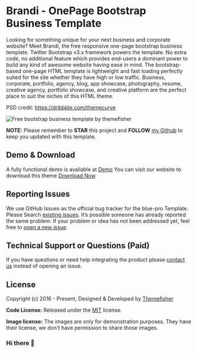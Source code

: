 # Brandi - OnePage Bootstrap Business Template

Looking for something unique for your next business and corporate website? Meet Brandi, the free responsive one-page bootstrap business template. Twitter Bootstrap v3.x framework powers the template. No extra code, no additional feature which provides end-users a dominant power to build any kind of awesome website having ease in mind. The bootstrap-based one-page HTML template is lightweight and fast loading perfectly suited for the site whether they have high or low traffic. Business, corporate, portfolio, agency, blog, app showcase, photography, resume, creative agency, portfolio showcase, and creative platform are the perfect place to suit the niches of this HTML theme.

PSD credit: <https://dribbble.com/themecurve>

<img src="https://cloud.githubusercontent.com/assets/10640964/5989549/0f93dfc8-a9b6-11e4-8f1e-75189f6a5759.jpg" alt="Free bootstrap business template by themefisher">

**NOTE:** Please remember to **STAR** this project and **FOLLOW** [my Github](https://github.com/themefisher) to keep you updated with this template.

## Demo & Download

A fully functional demo is available at <a href="http://demo.themefisher.com/brandi">Demo</a>
You can visit our website to download this theme <a href="https://themefisher.com/products/brandi/">Download Now</a>

<!-- reporting issue -->
## Reporting Issues

We use GitHub Issues as the official bug tracker for the blue-pro Template. Please Search [existing issues](https://github.com/themefisher/blue-pro/issues). It’s possible someone has already reported the same problem.
If your problem or idea has not been addressed yet, feel free to [open a new issue](https://github.com/themefisher/blue-pro/issues).

<!-- support -->
## Technical Support or Questions (Paid)

If you have questions or need help integrating the product please [contact us](mailto:mehedi@themefisher.com) instead of opening an issue.

<!-- licence -->
## License

Copyright (c) 2016 - Present, Designed & Developed by [Themefisher](https://themefisher.com)

**Code License:** Released under the [MIT](https://github.com/themefisher/blue-pro/blob/main/LICENSE) license.

**Image license:** The images are only for demonstration purposes. They have their license, we don't have permission to share those images.
### Hi there 👋

<!--
**JaxVN/jaxvn** is a ✨ _special_ ✨ repository because its `README.md` (this file) appears on your GitHub profile.

Here are some ideas to get you started:

- 🔭 I’m currently working on ...
- 🌱 I’m currently learning ...
- 👯 I’m looking to collaborate on ...
- 🤔 I’m looking for help with ...
- 💬 Ask me about ...
- 📫 How to reach me: ...
- 😄 Pronouns: ...
- ⚡ Fun fact: ...
-->